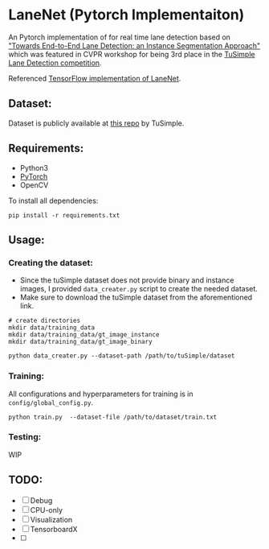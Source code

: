 # LaneNet (Pytorch Implementaiton)

An Pytorch implementation of for real time lane detection based on ["Towards End-to-End Lane Detection: an Instance Segmentation Approach"](https://arxiv.org/pdf/1802.05591.pdf) which was featured in CVPR workshop for being 3rd place in the [TuSimple Lane Detection competition](http://benchmark.tusimple.ai/#/).

Referenced [TensorFlow implementation of LaneNet](https://github.com/MaybeShewill-CV/lanenet-lane-detection).


## Dataset:

Dataset is publicly available at [this repo](https://github.com/TuSimple/tusimple-benchmark/tree/master/doc/lane_detection) by TuSimple.

## Requirements:

- Python3
- [PyTorch](https://pytorch.org/)
- OpenCV

To install all dependencies:

```
pip install -r requirements.txt
```

## Usage:

### Creating the dataset:

- Since the tuSimple dataset does not provide binary and instance images, I provided `data_creater.py` script to create the needed dataset.
- Make sure to download the tuSimple dataset from the aforementioned link.

```
# create directories
mkdir data/training_data
mkdir data/training_data/gt_image_instance
mkdir data/training_data/gt_image_binary

python data_creater.py --dataset-path /path/to/tuSimple/dataset
```

### Training:

All configurations and hyperparameters for training is in `config/global_config.py`.

```
python train.py  --dataset-file /path/to/dataset/train.txt
```

### Testing:

WIP



## TODO:

- [ ] Debug
- [ ] CPU-only
- [ ] Visualization
- [ ] TensorboardX
- [ ] 